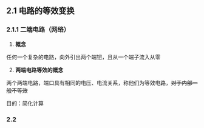 ## 2.1 电路的等效变换
### 2.1.1 二端电路（网络）
1. **概念**

任何一个复杂的电路，向外引出两个端钮，且从一个端子流入从零

2. **两端电路等效的概念**

两个两端电路，端口具有相同的电压、电流关系，称他们为等效电路，~~对于内部一般不等效~~

目的：简化计算

### 2.2 